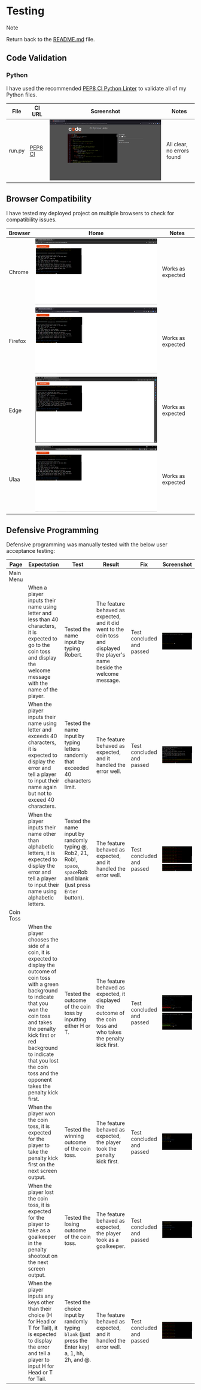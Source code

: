 # Testing

> [!NOTE]  
> Return back to the [README.md](README.md) file.

## Code Validation

### Python

I have used the recommended [PEP8 CI Python Linter](https://pep8ci.herokuapp.com) to validate all of my Python files.

| File | CI URL | Screenshot | Notes |
| --- | --- | --- | --- |
| run.py | [PEP8 CI](https://pep8ci.herokuapp.com/https://raw.githubusercontent.com/RoBizMan/penalty-shootout-game/main/run.py) | ![screenshot](documentation/pythonvalidation.png) | All clear, no errors found |

## Browser Compatibility

I have tested my deployed project on multiple browsers to check for compatibility issues.

| Browser | Home | Notes |
| --- | --- | --- |
| Chrome | ![screenshot](documentation/chrome.png) | Works as expected |
| Firefox | ![screenshot](documentation/firefox.png) | Works as expected |
| Edge | ![screenshot](documentation/edge.png) | Works as expected |
| Ulaa | ![screenshot](documentation/ulaa.png) | Works as expected |

## Defensive Programming

Defensive programming was manually tested with the below user acceptance testing:

| Page | Expectation | Test | Result | Fix | Screenshot |
| --- | --- | --- | --- | --- | --- |
| Main Menu | | | | | |
| | When a player inputs their name using letter and less than 40 characters, it is expected to go to the coin toss and display the welcome message with the name of the player. | Tested the name input by typing Robert. | The feature behaved as expected, and it did went to the coin toss and displayed the player's name beside the welcome message. | Test concluded and passed | ![screenshot](documentation/defensive1a.png) |
| | When the player inputs their name using letter and exceeds 40 characters, it is expected to display the error and tell a player to input their name again but not to exceed 40 characters. | Tested the name input by typing letters randomly that exceeded 40 characters limit. | The feature behaved as expected, and it handled the error well. | Test concluded and passed | ![screenshot](documentation/defensive1b.png) |
| | When the player inputs their name other than alphabetic letters, it is expected to display the error and tell a player to input their name using alphabetic letters. | Tested the name input by randomly typing @, Rob2, 21, Rob!, `space`, `space`Rob and blank (just press `Enter` button). | The feature behaved as expected, and it handled the error well. | Test concluded and passed | ![screenshot](documentation/defensive1ca.png) ![screenshot](documentation/defensive1cb.png) |
| Coin Toss | | | | | |
| | When the player chooses the side of a coin, it is expected to display the outcome of coin toss with a green background to indicate that you won the coin toss and takes the penalty kick first or red background to indicate that you lost the coin toss and the opponent takes the penalty kick first. | Tested the outcome of the coin toss by inputting either H or T. | The feature behaved as expected, it displayed the outcome of the coin toss and who takes the penalty kick first. | Test concluded and passed | ![screenshot](documentation/defensive2aa.png) ![screenshot](documentation/defensive2ab.png) |
| | When the player won the coin toss, it is expected for the player to take the penalty kick first on the next screen output. | Tested the winning outcome of the coin toss. | The feature behaved as expected, the player took the penalty kick first. | Test concluded and passed | ![screenshot](documentation/defensive2ba.png) |
| | When the player lost the coin toss, it is expected for the player to take as a goalkeeper in the penalty shootout on the next screen output. | Tested the losing outcome of the coin toss. | The feature behaved as expected, the player took as a goalkeeper. | Test concluded and passed | ![screenshot](documentation/defensive2bb.png) |
| | When the player inputs any keys other than their choice (H for Head or T for Tail), it is expected to display the error and tell a player to input H for Head or T for Tail. | Tested the choice input by randomly typing `blank` (just press the Enter key) a, 1, hh, 2h, and @. | The feature behaved as expected, and it handled the error well. | Test concluded and passed | ![screenshot](documentation/defensive2c.png) |